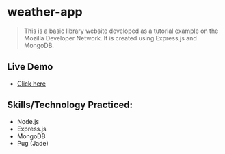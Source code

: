 # weather-app
> This is a basic library website developed as a tutorial example on the Mozilla Developer 
Network. It is created using Express.js and MongoDB.
## Live Demo
- [Click here]()
## Skills/Technology Practiced:
- Node.js 
- Express.js
- MongoDB
- Pug (Jade)